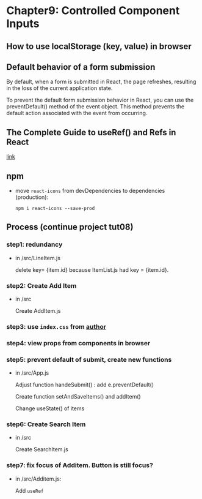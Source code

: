 # Chapter9: Controlled Component Inputs

## How to use localStorage (key, value) in browser

## Default behavior of a form submission

  By default, when a form is submitted in React, the page refreshes, resulting in the loss of the current application state.

  To prevent the default form submission behavior in React, you can use the preventDefault() method of the event object. This method prevents the default action associated with the event from occurring.

## The Complete Guide to useRef() and Refs in React

[link](https://dmitripavlutin.com/react-useref/)

## npm

- move `react-icons` from devDependencies to dependencies (production):  
  
  `npm i react-icons --save-prod`

## Process (continue project tut08)

### step1: redundancy 

- in /src/LineItem.js
  
  delete key= {item.id} because ItemList.js had key = {item.id}.

### step2: Create Add Item

- in /src
  
  Create AddItem.js

### step3: use `index.css` from [author](https://www.youtube.com/watch?v=RVFAyFWO4go&t=1092s)

### step4: view props from components in browser

### step5: prevent default of submit, create new functions

- in /src/App.js
  
  Adjust function handeSubmit() : add e.preventDefault()

  Create function setAndSaveItems() and addItem()

  Change useState() of items

### step6: Create Search Item

- in /src

  Create SearchItem.js

### step7: fix focus of Additem. Button is still focus? 

- in /src/Additem.js:

  Add `useRef`
  

